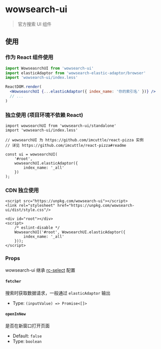 # wowsearch-ui

> 官方搜索 UI 组件

## 使用

### 作为 React 组件使用

```jsx
import WowseasrchUI from 'wowsearch-ui'
import elasticAdaptor from 'wowsearch-elastic-adaptor/browser'
import 'wowsearch-ui/index.less'

ReactDOM.render(
  <WowseasrchUI {...elasticAdaptor({ index_name: '你的索引名' })} />
  // ...
)
```

### 独立使用 (项目环境不依赖 React)

```
import wowsearchUI from 'wowsearch-ui/standalone'
import 'wowsearch-ui/index.less'

// wowsearchUI 为 https://github.com/imcuttle/react-pizza 实例
// 详见 https://github.com/imcuttle/react-pizza#readme

const ui = wowsearchUI(
    '#root',
    wowsearchUI.elasticAdaptor({
        index_name: '_all'
    })
);
```


### CDN 独立使用

```
<script src="https://unpkg.com/wowsearch-ui"></script>
<link rel="stylesheet" href="https://unpkg.com/wowsearch-ui/dist/style.css"/>

<div id="root"></div>
<script>
    /* eslint-disable */
    WowsearchUI('#root', WowsearchUI.elasticAdaptor({
        index_name: '_all'
    }));
</script>
```

### Props

wowsearch-ui 继承 [rc-select](https://github.com/react-component/select) 配置 

#### `fetcher`

搜索时获取数据请求，一般通过 `elasticAdaptor` 输出

- Type: `(inputValue) => Promise<[]>`

#### `openInNew`
是否在新窗口打开页面
- Default: `false`
- Type: `boolean`
